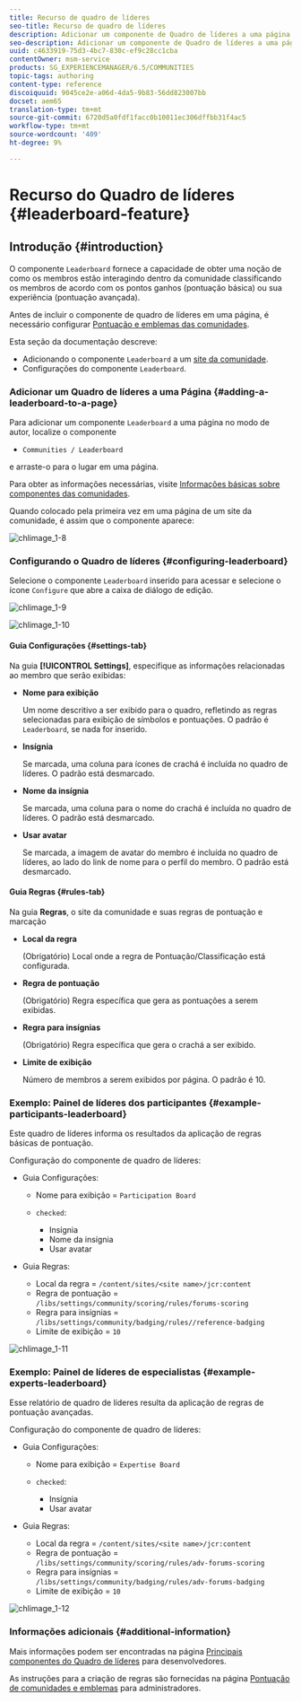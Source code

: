 ```yaml
---
title: Recurso de quadro de líderes
seo-title: Recurso de quadro de líderes
description: Adicionar um componente de Quadro de líderes a uma página
seo-description: Adicionar um componente de Quadro de líderes a uma página
uuid: c4633919-75d3-4bc7-830c-ef9c28cc1cba
contentOwner: msm-service
products: SG_EXPERIENCEMANAGER/6.5/COMMUNITIES
topic-tags: authoring
content-type: reference
discoiquuid: 9045ce2e-a06d-4da5-9b83-56dd823007bb
docset: aem65
translation-type: tm+mt
source-git-commit: 6720d5a0fdf1facc0b10011ec306dffbb31f4ac5
workflow-type: tm+mt
source-wordcount: '409'
ht-degree: 9%

---
```



# Recurso do Quadro de líderes {#leaderboard-feature}

## Introdução {#introduction}

O componente `Leaderboard` fornece a capacidade de obter uma noção de como os membros estão interagindo dentro da comunidade classificando os membros de acordo com os pontos ganhos (pontuação básica) ou sua experiência (pontuação avançada).

Antes de incluir o componente de quadro de líderes em uma página, é necessário configurar [Pontuação e emblemas das comunidades](/help/communities/implementing-scoring.md).

Esta seção da documentação descreve:

* Adicionando o componente `Leaderboard` a um [site da comunidade](/help/communities/overview.md#community-sites).
* Configurações do componente `Leaderboard`.

### Adicionar um Quadro de líderes a uma Página {#adding-a-leaderboard-to-a-page}

Para adicionar um componente `Leaderboard` a uma página no modo de autor, localize o componente

* `Communities / Leaderboard`

e arraste-o para o lugar em uma página.

Para obter as informações necessárias, visite [Informações básicas sobre componentes das comunidades](/help/communities/basics.md).

Quando colocado pela primeira vez em uma página de um site da comunidade, é assim que o componente aparece:

![chlimage_1-8](assets/chlimage_1-8.png)

### Configurando o Quadro de líderes {#configuring-leaderboard}

Selecione o componente `Leaderboard` inserido para acessar e selecione o ícone `Configure` que abre a caixa de diálogo de edição.

![chlimage_1-9](assets/chlimage_1-9.png)

![chlimage_1-10](assets/chlimage_1-10.png)

#### Guia Configurações {#settings-tab}

Na guia **[!UICONTROL Settings]**, especifique as informações relacionadas ao membro que serão exibidas:

* **Nome para exibição**

   Um nome descritivo a ser exibido para o quadro, refletindo as regras selecionadas para exibição de símbolos e pontuações.
O padrão é `Leaderboard`, se nada for inserido.

* **Insígnia**

   Se marcada, uma coluna para ícones de crachá é incluída no quadro de líderes.
O padrão está desmarcado.

* **Nome da insígnia**

   Se marcada, uma coluna para o nome do crachá é incluída no quadro de líderes.
O padrão está desmarcado.

* **Usar avatar**

   Se marcada, a imagem de avatar do membro é incluída no quadro de líderes, ao lado do link de nome para o perfil do membro.
O padrão está desmarcado.

#### Guia Regras {#rules-tab}

Na guia **Regras**, o site da comunidade e suas regras de pontuação e marcação

* **Local da regra**

   (Obrigatório) Local onde a regra de Pontuação/Classificação está configurada.

* **Regra de pontuação**

   (Obrigatório) Regra específica que gera as pontuações a serem exibidas.

* **Regra para insígnias**

   (Obrigatório) Regra específica que gera o crachá a ser exibido.

* **Limite de exibição**

   Número de membros a serem exibidos por página. O padrão é 10.

### Exemplo: Painel de líderes dos participantes {#example-participants-leaderboard}

Este quadro de líderes informa os resultados da aplicação de regras básicas de pontuação.

Configuração do componente de quadro de líderes:

* Guia Configurações:

   * Nome para exibição = `Participation Board`
   * `checked`:

      * Insígnia
      * Nome da insígnia
      * Usar avatar

* Guia Regras:

   * Local da regra = `/content/sites/<site name>/jcr:content`
   * Regra de pontuação = `/libs/settings/community/scoring/rules/forums-scoring`
   * Regra para insígnias = `/libs/settings/community/badging/rules//reference-badging`
   * Limite de exibição = `10`

![chlimage_1-11](assets/chlimage_1-11.png)

### Exemplo: Painel de líderes de especialistas {#example-experts-leaderboard}

Esse relatório de quadro de líderes resulta da aplicação de regras de pontuação avançadas.

Configuração do componente de quadro de líderes:

* Guia Configurações:

   * Nome para exibição = `Expertise Board`
   * `checked`:

      * Insígnia
      * Usar avatar

* Guia Regras:

   * Local da regra = `/content/sites/<site name>/jcr:content`
   * Regra de pontuação = `/libs/settings/community/scoring/rules/adv-forums-scoring`
   * Regra para insígnias = `/libs/settings/community/badging/rules/adv-forums-badging`
   * Limite de exibição = `10`

![chlimage_1-12](assets/chlimage_1-12.png)

### Informações adicionais {#additional-information}

Mais informações podem ser encontradas na página [Principais componentes do Quadro de líderes](/help/communities/leaderboard.md) para desenvolvedores.

As instruções para a criação de regras são fornecidas na página [Pontuação de comunidades e emblemas](/help/communities/implementing-scoring.md) para administradores.
